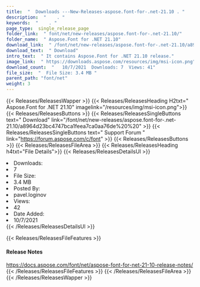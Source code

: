 ```yaml
---
title:  "  Downloads ---New-Releases-aspose.font-for-.net-21.10 . " 
description:  "    . " 
keywords:  "    . " 
page_type:  single_release_page
folder_link:  " font/net/new-releases/aspose.font-for-.net-21.10/"
folder_name:  " Aspose.Font for .NET 21.10"
download_link:  " /font/net/new-releases/aspose.font-for-.net-21.10/a8964d23bc4747bca1feea7ca0aa76de"
download_text:  " Download"
intro_text:  " It contains Aspose.Font for .NET 21.10 release."
image_link:  " https://downloads.aspose.com/resources/img/msi-icon.png"
download_count:  "   10/7/2021  Downloads: 7  Views: 41"
file_size:  "  File Size: 3.4 MB "
parent_path: "font/net"
weight: 3 
---
```


{{< Releases/ReleasesWapper >}}
  {{< Releases/ReleasesHeading H2txt=" Aspose.Font for .NET 21.10" imagelink="/resources/img/msi-icon.png">}}
  {{< Releases/ReleasesButtons >}}
    {{< Releases/ReleasesSingleButtons text=" Download" link="/font/net/new-releases/aspose.font-for-.net-21.10/a8964d23bc4747bca1feea7ca0aa76de%20%20" >}}
    {{< Releases/ReleasesSingleButtons text=" Support Forum " link="https://forum.aspose.com/c/font" >}}
  {{< Releases/ReleasesButtons >}}
  {{< Releases/ReleasesFileArea >}}
    {{< Releases/ReleasesHeading h4txt="File Details">}}
    {{< Releases/ReleasesDetailsUl >}}
             <li>Downloads:</li><li>7</li><li>File Size:</li><li>3.4 MB</li><li>Posted By:</li><li>pavel.loginov</li><li>Views:</li><li>42</li><li>Date Added:</li><li>10/7/2021</li>
    {{< /Releases/ReleasesDetailsUl >}}

  {{< Releases/ReleasesFileFeatures >}}
      <h4>Release Notes</h4><div><a href="https://docs.aspose.com/font/net/aspose-font-for-net-21-10-release-notes/">https://docs.aspose.com/font/net/aspose-font-for-net-21-10-release-notes/</a></div>
  {{< /Releases/ReleasesFileFeatures >}}
 {{< /Releases/ReleasesFileArea >}}
{{< /Releases/ReleasesWapper >}}



